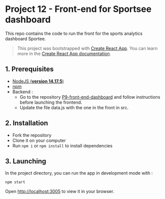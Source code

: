 # Project 12 - Front-end for Sportsee dashboard

This repo contains the code to run the front for the sports analytics dashboard Sportee.
> This project was bootstrapped with [Create React App](https://github.com/facebook/create-react-app).
> You can learn more in the [Create React App documentation](https://facebook.github.io/create-react-app/docs/getting-started).

## 1. Prerequisites
- [NodeJS (**version 14.17.5**)](https://nodejs.org/en/)
- [npm](https://www.npmjs.com/)
- Backend :
  - Go to the repository [P9-front-end-dashboard](https://github.com/OpenClassrooms-Student-Center/P9-front-end-dashboard) and follow instructions before launching the frontend.
  - Update the file data.js with the one in the front in src.
 
## 2. Installation
- Fork the repository
- Clone it on your computer
- Run `npm i` or `npm install` to install dependencies

## 3. Launching
In the project directory, you can run the app in development mode with :

```shell
npm start
```
Open [http://localhost:3005](http://localhost:3005) to view it in your browser.




